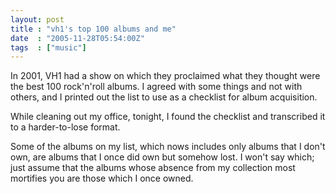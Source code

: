 ```yaml
---
layout: post
title : "vh1's top 100 albums and me"
date  : "2005-11-28T05:54:00Z"
tags  : ["music"]
---
```

In 2001, VH1 had a show on which they proclaimed what they thought were the best 100 rock'n'roll albums.  I agreed with some things and not with others, and I printed out the list to use as a checklist for album acquisition.  

While cleaning out my office, tonight, I found the checklist and transcribed it to a harder-to-lose format.

Some of the albums on my list, which nows includes only albums that I don't own, are albums that I once did own but somehow lost.  I won't say which; just assume that the albums whose absence from my collection most mortifies you are those which I once owned. 
